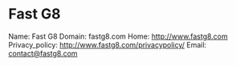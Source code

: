 
# Fast G8

Name: Fast G8
Domain: fastg8.com
Home: http://www.fastg8.com
Privacy_policy: http://www.fastg8.com/privacypolicy/
Email: contact@fastg8.com

